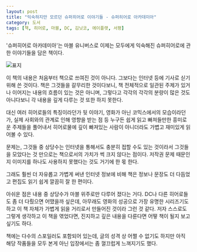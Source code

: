 ```yaml
---
layout: post
title: "익숙하지만 모르던 슈퍼히어로 이야기들 - 슈퍼히어로 아카데미아"
category: 도서
tags: [책, 히어로, 마블, DC, 김닛코, 에이플랫, 서평]
---
```


'슈퍼히어로 아카데미아'는
마블 유니버스로 이제는 모두에게 익숙해진 슈퍼히어로에 관한 이야기들을 담은 책이다.

![표지](https://lh3.googleusercontent.com/-NOQqocNz6-LQOVIOI97Bnw2oH2_D-vAzaPJTezi8TgDbwdW3r8djjEQkM4aT1DQtjcZXynP_7qUZg=s480)

이 책의 내용은 처음부터 책으로 쓰여진 것이 아니다.
그보다는 인터넷 등에 기사로 싣기 위해 쓴 것이다.
책은 그것들을 갈무리한 것이다보니,
책 전체적으로 일관된 주제가 있거나 이어지는 내용의 흐름이 있는 것은 아니며,
그렇다고 각각의 각각의 분량이 많은 것도 아니다보니
각 내용을 깊게 다루는 것 또한 하지 못한다.

대신 여러 히어로들의 특징이라던가 뒷 이야기,
영화가 아닌 코믹스에서의 모습이라던가,
실제 사회와의 관계로 인해 영향을 받는 점 등
누구든 쉽게 읽고 빠져들만한 흥미로운 주제들을 풀어내서
히어로물에 깊이 빠져있는 사람이 아니더라도 가볍고 재미있게 읽어볼 수 있다.

문제는, 그것들 중 상당수는 인터넷을 통해서도 충분히 접할 수도 있는 것이라서
그것들을 모았다는 것 만으로는 책으로서의 가치가 썩 크지 않다는 점이다.
저작권 문제 때문인지 이미지를 하나도 사용하지 못했다는 것도 거기에 한 몫 한다.

그래도 훨씬 더 자유롭고 가볍게 써낸 인터넷 정보에 비해
책은 정보나 문장도 더 다듬었고
편집도 읽기 쉽게 깔끔히 잘 한 편이다.

아쉬운 점은 내용 중 상당수가 마블 위주로만 다루어 졌다는 거다.
DC나 다른 히어로들도 좀 더 다뤘으면 어땠을까 싶은데,
아무래도 영화의 성공으로 가장 유명한 시리즈기도 하고
이 책 자체가 가볍게 읽을 거리로서 만들어진 것이라 그런 것 같다.
저자 스스로도 그렇게 생각하고 이 책을 엮었다면,
진지하고 깊은 내용을 다룬다면 어떻 책이 될지 보고 싶기도 하다.

책에는 다수의 스포일러도 포함되어 있는데,
글의 성격 상 어쩔 수 없기도 하지만
아직 해당 작품들을 모두 본게 아닌 입장에서는 좀 껄끄럽게 느껴지기도 했다.
